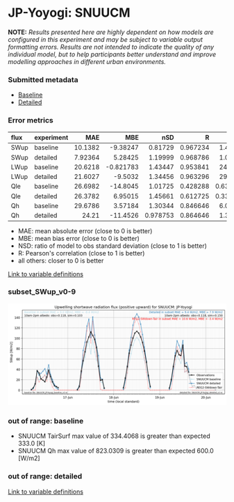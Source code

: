 # JP-Yoyogi: SNUUCM

**NOTE:** *Results presented here are highly dependent on how models are configured in this experiment and may be subject to variable output formatting errors. Results are not intended to indicate the quality of any individual model, but to help participants better understand and improve modelling approaches in different urban environments.*

### Submitted metadata

- [Baseline](SNUUCM_JP-Yoyogi_baseline_attrs.md)
- [Detailed](SNUUCM_JP-Yoyogi_detailed_attrs.md)

### Error metrics

| flux   | experiment   |      MAE |        MBE |      nSD |        R |       5th |     95th |    RMSE |    cRMSE |      AMBE |     1-nSD |       1-R |   nSkewness |   nKurtosis |   Overlap |
|:-------|:-------------|---------:|-----------:|---------:|---------:|----------:|---------:|--------:|---------:|----------:|----------:|----------:|------------:|------------:|----------:|
| SWup   | baseline     | 10.1382  |  -9.38247  | 0.81729  | 0.967234 |  1.48939  | 17.4028  | 13.5842 | 0.294858 |  9.38247  | 0.182711  | 0.0327658 |    0.176082 |    0.245493 |  0.114873 |
| SWup   | detailed     |  7.92364 |   5.28425  | 1.19999  | 0.968786 |  1.06614  | 21.272   | 12.4686 | 0.338985 |  5.28425  | 0.199992  | 0.0312141 |    0.178519 |    0.248071 |  0.110049 |
| LWup   | baseline     | 20.6218  |  -0.821783 | 1.43447  | 0.953841 | 24.8107   | 57.7966  | 28.7191 | 0.56674  |  0.821783 | 0.434471  | 0.0461589 |    2.40481  |    1.91551  |  0.144091 |
| LWup   | detailed     | 21.6027  |  -9.5032   | 1.34456  | 0.963296 | 29.4853   | 37.0597  | 25.459  | 0.466284 |  9.5032   | 0.344556  | 0.036704  |    1.85525  |    1.40883  |  0.169208 |
| Qle    | baseline     | 26.6982  | -14.8045   | 1.01725  | 0.428288 |  0.634399 | 24.9177  | 43.7285 | 1.07863  | 14.8045   | 0.0172477 | 0.571712  |    0.901234 |    2.0705   |  0.437598 |
| Qle    | detailed     | 26.3782  |   6.95015  | 1.45661  | 0.612725 |  0.330194 | 49.6677  | 44.6482 | 1.15617  |  6.95015  | 0.456614  | 0.387275  |    0.050219 |    0.232334 |  0.300798 |
| Qh     | baseline     | 29.6786  |   3.57184  | 1.30344  | 0.846646 |  6.07285  | 60.3603  | 46.4568 | 0.701319 |  3.57184  | 0.303436  | 0.153354  |    0.336404 |    0.7576   |  0.227411 |
| Qh     | detailed     | 24.21    | -11.4526   | 0.978753 | 0.864646 |  1.30124  |  4.94513 | 35.9012 | 0.515178 | 11.4526   | 0.0212477 | 0.135354  |    0.308961 |    0.755056 |  0.205674 |

 - MAE: mean absolute error (close to 0 is better)
 - MBE: mean bias error (close to 0 is better)
 - NSD: ratio of model to obs standard deviation (close to 1 is better)
 - R: Pearson's correlation (close to 1 is better)
 - all others: closer to 0 is better

[Link to variable definitions](../modelattrs/variable_definitions.md)

### <a name="subset_swup_v0-9"></a>subset_SWup_v0-9
[![SNUUCM_JP-Yoyogi_subset_SWup_v0-9.png](SNUUCM_JP-Yoyogi_subset_SWup_v0-9.png)](SNUUCM_JP-Yoyogi_subset_SWup_v0-9.png)

### out of range: baseline

 - SNUUCM TairSurf max value of 334.4068 is greater than expected 333.0 [K]
 - SNUUCM Qh max value of 823.0309 is greater than expected 600.0 [W/m2]

### out of range: detailed



[Link to variable definitions](../modelattrs/variable_definitions.md)


